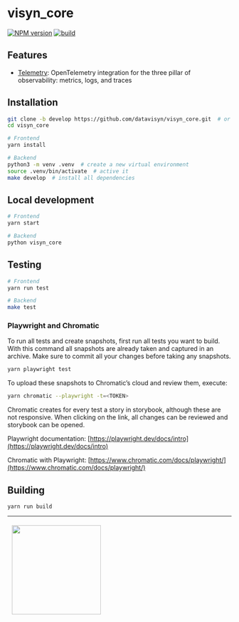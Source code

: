 # visyn_core

[![NPM version](https://badge.fury.io/js/visyn_core.svg)](https://npmjs.org/package/visyn_core)
[![build](https://github.com/datavisyn/visyn_core/actions/workflows/build.yml/badge.svg?branch=develop)](https://github.com/datavisyn/visyn_core/actions/workflows/build.yml)

## Features

- [Telemetry](./docs/TELEMETRY.md): OpenTelemetry integration for the three pillar of observability: metrics, logs, and traces

## Installation

```bash
git clone -b develop https://github.com/datavisyn/visyn_core.git  # or any other branch you want to develop in
cd visyn_core

# Frontend
yarn install

# Backend
python3 -m venv .venv  # create a new virtual environment
source .venv/bin/activate  # active it
make develop  # install all dependencies
```

## Local development

```bash
# Frontend
yarn start

# Backend
python visyn_core
```

## Testing

```bash
# Frontend
yarn run test

# Backend
make test
```

### Playwright and Chromatic

To run all tests and create snapshots, first run all tests you want to build. With this command all snapshots are already taken and captured in an archive. Make sure to commit all your changes before taking any snapshots.

```bash
yarn playwright test
```

To upload these snapshots to Chromatic’s cloud and review them, execute:

```bash
yarn chromatic --playwright -t=<TOKEN>
```

Chromatic creates for every test a story in storybook, although these are not responsive. When clicking on the link, all changes can be reviewed and storybook can be opened.

Playwright documentation: [https://playwright.dev/docs/intro](https://playwright.dev/docs/intro)

Chromatic with Playwright: [https://www.chromatic.com/docs/playwright/](https://www.chromatic.com/docs/playwright/)

## Building

```
yarn run build
```

---

<a href="https://www.datavisyn.io"><img src="https://www.datavisyn.io/wp-content/uploads/2021/11/datavisyn_RGB_A.svg" align="left" width="200px" hspace="10" vspace="6"></a>
